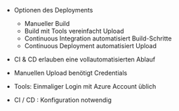 - Optionen des Deployments
    - Manueller Build
    - Build mit Tools vereinfacht Upload
    - Continuous Integration automatisiert Build-Schritte
    - Continuous Deployment automatisiert Upload


- CI & CD erlauben eine vollautomatisierten Ablauf
- Manuellen Upload benötigt Credentials
- Tools: Einmaliger Login mit Azure Account üblich
- CI / CD : Konfiguration notwendig 